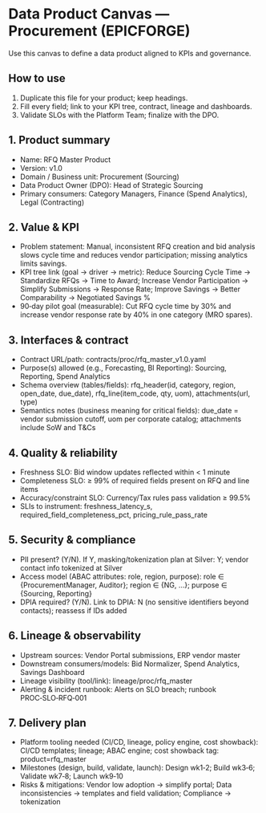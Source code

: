 # Data Product Canvas — Procurement (EPICFORGE)

Use this canvas to define a data product aligned to KPIs and governance.

## How to use
1) Duplicate this file for your product; keep headings.
2) Fill every field; link to your KPI tree, contract, lineage and dashboards.
3) Validate SLOs with the Platform Team; finalize with the DPO.

## 1. Product summary
- Name: RFQ Master Product
- Version: v1.0
- Domain / Business unit: Procurement (Sourcing)
- Data Product Owner (DPO): Head of Strategic Sourcing
- Primary consumers: Category Managers, Finance (Spend Analytics), Legal (Contracting)

## 2. Value & KPI
- Problem statement: Manual, inconsistent RFQ creation and bid analysis slows cycle time and reduces vendor participation; missing analytics limits savings.
- KPI tree link (goal → driver → metric): Reduce Sourcing Cycle Time → Standardize RFQs → Time to Award; Increase Vendor Participation → Simplify Submissions → Response Rate; Improve Savings → Better Comparability → Negotiated Savings %
- 90‑day pilot goal (measurable): Cut RFQ cycle time by 30% and increase vendor response rate by 40% in one category (MRO spares).

## 3. Interfaces & contract
- Contract URL/path: contracts/proc/rfq_master_v1.0.yaml
- Purpose(s) allowed (e.g., Forecasting, BI Reporting): Sourcing, Reporting, Spend Analytics
- Schema overview (tables/fields): rfq_header(id, category, region, open_date, due_date), rfq_line(item_code, qty, uom), attachments(url, type)
- Semantics notes (business meaning for critical fields): due_date = vendor submission cutoff, uom per corporate catalog; attachments include SoW and T&Cs

## 4. Quality & reliability
- Freshness SLO: Bid window updates reflected within < 1 minute
- Completeness SLO: ≥ 99% of required fields present on RFQ and line items
- Accuracy/constraint SLO: Currency/Tax rules pass validation ≥ 99.5%
- SLIs to instrument: freshness_latency_s, required_field_completeness_pct, pricing_rule_pass_rate

## 5. Security & compliance
- PII present? (Y/N). If Y, masking/tokenization plan at Silver: Y; vendor contact info tokenized at Silver
- Access model (ABAC attributes: role, region, purpose): role ∈ {ProcurementManager, Auditor}; region ∈ {NG, …}; purpose ∈ {Sourcing, Reporting}
- DPIA required? (Y/N). Link to DPIA: N (no sensitive identifiers beyond contacts); reassess if IDs added

## 6. Lineage & observability
- Upstream sources: Vendor Portal submissions, ERP vendor master
- Downstream consumers/models: Bid Normalizer, Spend Analytics, Savings Dashboard
- Lineage visibility (tool/link): lineage/proc/rfq_master
- Alerting & incident runbook: Alerts on SLO breach; runbook PROC‑SLO‑RFQ‑001

## 7. Delivery plan
- Platform tooling needed (CI/CD, lineage, policy engine, cost showback): CI/CD templates; lineage; ABAC engine; cost showback tag: product=rfq_master
- Milestones (design, build, validate, launch): Design wk1‑2; Build wk3‑6; Validate wk7‑8; Launch wk9‑10
- Risks & mitigations: Vendor low adoption → simplify portal; Data inconsistencies → templates and field validation; Compliance → tokenization

